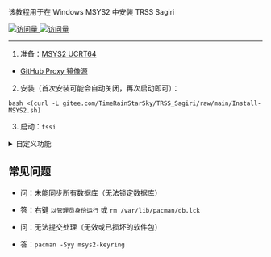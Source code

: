 该教程用于在 Windows MSYS2 中安装 TRSS Sagiri

[![访问量](https://visitor-badge.glitch.me/badge?page_id=TimeRainStarSky.TRSS_Sagiri-MSYS2&right_color=red&left_text=访%20问%20量) ![访问量](https://profile-counter.glitch.me/TimeRainStarSky-TRSS_Sagiri-MSYS2/count.svg)](https://msys2.org)

---

1. 准备：[MSYS2 UCRT64](https://msys2.org)

- [GitHub Proxy 镜像源](https://ghproxy.com/github.com/msys2/msys2-installer/releases/download/nightly-x86_64/msys2-x86_64-latest.exe)

2. 安装（首次安装可能会自动关闭，再次启动即可）：

```
bash <(curl -L gitee.com/TimeRainStarSky/TRSS_Sagiri/raw/main/Install-MSYS2.sh)
```

3. 启动：`tssi`

<details><summary>自定义功能</summary>

自定义 安装路径 `DIR` 和 启动命令 `CMD`（可用于多开）

举例：将脚本安装至 `/Bot` 启动命令 `trss`

```
DIR=/Bot CMD=trss bash <(x
```

</details>

## 常见问题

- 问：未能同步所有数据库（无法锁定数据库）
- 答：右键 `以管理员身份运行` 或 `rm /var/lib/pacman/db.lck`

- 问：无法提交处理（无效或已损坏的软件包）
- 答：`pacman -Syy msys2-keyring`